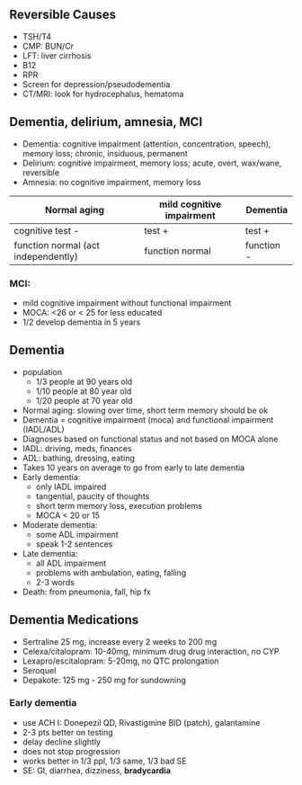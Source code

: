 
## Reversible Causes

- TSH/T4
- CMP: BUN/Cr
- LFT: liver cirrhosis
- B12
- RPR
- Screen for depression/pseudodementia
- CT/MRI: look for hydrocephalus, hematoma

## Dementia, delirium, amnesia, MCI

- Dementia: cognitive impairment (attention, concentration, speech), memory loss; chronic, insiduous, permanent
- Delirium: cognitive impairment, memory loss; acute, overt, wax/wane, reversible
- Amnesia: no cognitive impairment, memory loss

| Normal aging                        | mild cognitive impairment | Dementia   |
| ----------------------------------- | ------------------------- | ---------- |
| cognitive test -                    | test +                    | test +     |
| function normal (act independently) | function normal           | function - |

### MCI:

- mild cognitive impairment without functional impairment
- MOCA: <26 or < 25 for less educated
- 1/2 develop dementia in 5 years

## Dementia

- population
	- 1/3 people at 90 years old
	- 1/10 people at 80 year old
	- 1/20 people at 70 year old
- Normal aging: slowing over time, short term memory should be ok
- Dementia = cognitive impairment (moca) and functional impairment (IADL/ADL)
- Diagnoses based on functional status and not based on MOCA alone
- IADL: driving, meds, finances
- ADL: bathing, dressing, eating
- Takes 10 years on average to go from early to late dementia
- Early dementia:
	- only IADL impaired
	- tangential, paucity of thoughts
	- short term memory loss, execution problems
	- MOCA < 20 or 15
- Moderate dementia:
	- some ADL impairment
	- speak 1-2 sentences
- Late dementia:
	- all ADL impairment
	- problems with ambulation, eating, falling
	- 2-3 words
- Death: from pneumonia, fall, hip fx

## Dementia Medications

- Sertraline 25 mg, increase every 2 weeks to 200 mg
- Celexa/citalopram: 10-40mg, minimum drug drug interaction, no CYP
- Lexapro/escitalopram: 5-20mg, no QTC prolongation
- Seroquel
- Depakote: 125 mg - 250 mg for sundowning

### Early dementia

- use ACH I: Donepezil QD, Rivastigmine BID (patch), galantamine
- 2-3 pts better on testing
- delay decline slightly
- does not stop progression
- works better in 1/3 ppl, 1/3 same, 1/3 bad SE
- SE: GI, diarrhea, dizziness, **bradycardia**
